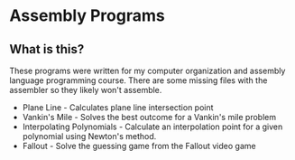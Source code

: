 # Assembly Programs

## What is this?
These programs were written for my computer organization and assembly language programming course. There are some missing files with the assembler so they likely won't assemble.

* Plane Line - Calculates plane line intersection point
* Vankin's Mile - Solves the best outcome for a Vankin's mile problem
* Interpolating Polynomials - Calculate an interpolation point for a given polynomial using Newton's method.
* Fallout - Solve the guessing game from the Fallout video game